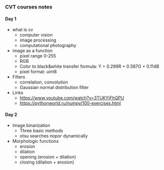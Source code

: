 ### CVT courses notes

#### Day 1
* what is cv
    * computer vision
    * image processing
    * computational photography
* image as a function
    * pixel range 0-255
    * RGB
    * Color to black&white transfer formula: Y = 0.299R + 0.587G + 0.114B
    * pixel format: uint8
* Filters
    * correlation, convolution
    * Gaussian normal distribution filter
* Links
	* https://www.youtube.com/watch?v=3TUKYjFhQPU
	* https://pythonworld.ru/numpy/100-exercises.html

#### Day 2
* Image binarization
    *   Three basic methods
    * otsu searches порог dynamically
* Morphologic functions
    * erosion
    * dilation
    * opening (erosion + dilation)
    * closing (dilation + erosion)